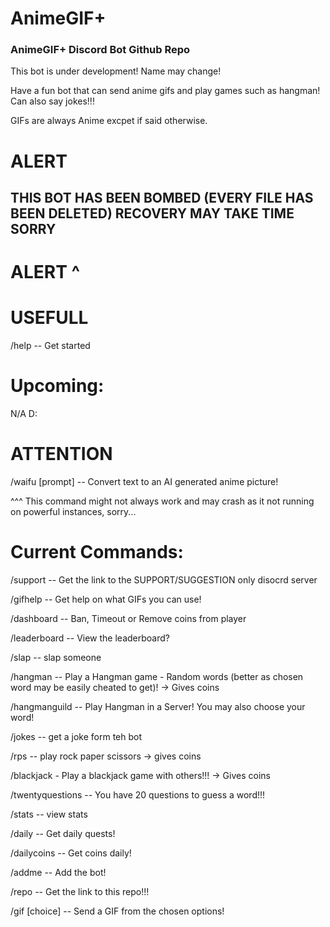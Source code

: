 # AnimeGIF+
### AnimeGIF+ Discord Bot Github Repo


This bot is under development! Name may change!

Have a fun bot that can send anime gifs and play games such as hangman! Can also say jokes!!!

GIFs are always Anime excpet if said otherwise.



# ALERT

## THIS BOT HAS BEEN BOMBED (EVERY FILE HAS BEEN DELETED) RECOVERY MAY TAKE TIME SORRY

# ALERT ^


# USEFULL

/help -- Get started

# Upcoming:

N/A D:

# ATTENTION

/waifu [prompt] -- Convert text to an AI generated anime picture!

^^^ This command might not always work and may crash as it not running on powerful instances, sorry...

# Current Commands:

/support -- Get the link to the SUPPORT/SUGGESTION only disocrd server

/gifhelp -- Get help on what GIFs you can use!


/dashboard -- Ban, Timeout or Remove coins from player

/leaderboard -- View the leaderboard?

/slap -- slap someone

/hangman -- Play a Hangman game - Random words (better as chosen word may be easily cheated to get)! -> Gives coins

/hangmanguild -- Play Hangman in a Server! You may also choose your word! 

/jokes -- get a joke form teh bot

/rps -- play rock paper scissors -> gives coins

/blackjack - Play a blackjack game with others!!! -> Gives coins

/twentyquestions -- You have 20 questions to guess a word!!!

/stats -- view stats

/daily -- Get daily quests!

/dailycoins -- Get coins daily!

/addme -- Add the bot!

/repo -- Get the link to this repo!!!

/gif [choice] -- Send a GIF from the chosen options!

